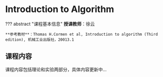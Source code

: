 # Introduction to Algorithm

??? abstract "课程基本信息"
    **授课教师**：徐云

    **参考教材**：Thomas H.Cormen et al, Introduction to algorithm (Third edition), 机械工业出版社，20013.1

## 课程内容

课程内容包括理论和实验两部分，具体内容更新中...